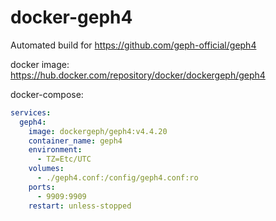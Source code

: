 # docker-geph4
Automated build for https://github.com/geph-official/geph4

docker image: https://hub.docker.com/repository/docker/dockergeph/geph4

docker-compose:
```yml
services:
  geph4:
    image: dockergeph/geph4:v4.4.20
    container_name: geph4
    environment:
      - TZ=Etc/UTC
    volumes:
      - ./geph4.conf:/config/geph4.conf:ro
    ports:
      - 9909:9909
    restart: unless-stopped
```
